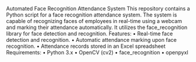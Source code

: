 Automated Face Recognition Attendance System
This repository contains a Python script for a face recognition attendance system. The system is capable of recognizing faces of employees in real-time using a webcam and marking their attendance automatically. It utilizes the face_recognition library for face detection and recognition.
Features:
•	Real-time face detection and recognition.
•	Automatic attendance marking upon face recognition.
•	Attendance records stored in an Excel spreadsheet
Requirements:
•	Python 3.x
•	OpenCV (cv2)
•	face_recognition
•	openpyxl

